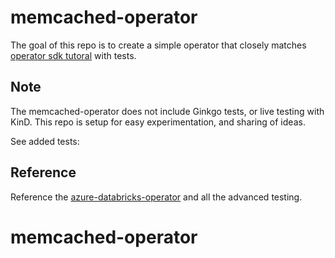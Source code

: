 # memcached-operator

The goal of this repo is to create a simple operator
that closely matches [operator sdk tutoral](https://sdk.operatorframework.io/docs/building-operators/golang/tutorial/)
with tests.

## Note

The memcached-operator does not include Ginkgo tests, or live testing
with KinD. This repo is setup for easy experimentation, and sharing
of ideas. 

See added tests: 



## Reference

Reference the [azure-databricks-operator](https://github.com/microsoft/azure-databricks-operator) and all the
advanced testing.
# memcached-operator
